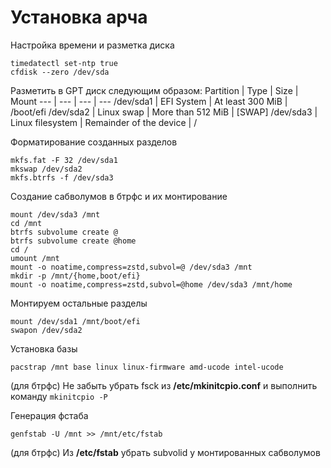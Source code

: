 # Установка арча

Настройка времени и разметка диска
```
timedatectl set-ntp true
cfdisk --zero /dev/sda
```

Разметить в GPT диск следующим образом:
  Partition | Type | Size | Mount
  --- | --- | --- | ---
  /dev/sda1 | EFI System | At least 300 MiB | /boot/efi
  /dev/sda2 | Linux swap | More than 512 MiB | [SWAP]
  /dev/sda3 | Linux filesystem | Remainder of the device | /

Форматирование созданных разделов
```
mkfs.fat -F 32 /dev/sda1
mkswap /dev/sda2
mkfs.btrfs -f /dev/sda3
```

Создание сабволумов в бтрфс и их монтирование
```
mount /dev/sda3 /mnt
cd /mnt
btrfs subvolume create @
btrfs subvolume create @home
cd /
umount /mnt
mount -o noatime,compress=zstd,subvol=@ /dev/sda3 /mnt
mkdir -p /mnt/{home,boot/efi}
mount -o noatime,compress=zstd,subvol=@home /dev/sda3 /mnt/home
```

Монтируем остальные разделы
```
mount /dev/sda1 /mnt/boot/efi
swapon /dev/sda2
```

Установка базы
```
pacstrap /mnt base linux linux-firmware amd-ucode intel-ucode
```
(для бтрфс) Не забыть убрать fsck из **/etc/mkinitcpio.conf** и выполнить команду `mkinitcpio -P`

Генерация фстаба
```
genfstab -U /mnt >> /mnt/etc/fstab
```
(для бтрфс) Из **/etc/fstab** убрать subvolid у монтированных сабволумов
